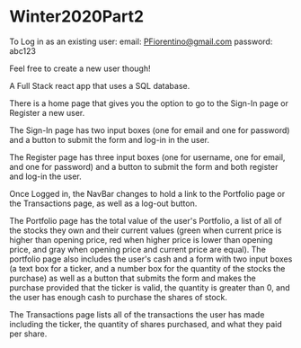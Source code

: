 # Winter2020Part2

To Log in as an existing user:
      email: PFiorentino@gmail.com
      password: abc123
      
Feel free to create a new user though!

A Full Stack react app that uses a SQL database. 

There is a home page that gives you the option to go to the Sign-In page or Register a new user.

The Sign-In page has two input boxes (one for email and one for password) and a button to submit the form and log-in in the user. 

The Register page has three input boxes (one for username, one for email, and one for password) and a button to submit the form and both register and log-in the user.

Once Logged in, the NavBar changes to hold a link to the Portfolio page or the Transactions page, as well as a log-out button.

The Portfolio page has the total value of the user's Portfolio, a list of all of the stocks they own and their current values (green when current price is higher than opening price, red when higher price is lower than opening price, and gray when opening price and current price are equal). The portfolio page also includes the user's cash and a form with two input boxes (a text box for a ticker, and a number box for the quantity of the stocks the purchase) as well as a button that submits the form and makes the purchase provided that the ticker is valid, the quantity is greater than 0, and the user has enough cash to purchase the shares of stock. 

The Transactions page lists all of the transactions the user has made including the ticker, the quantity of shares purchased, and what they paid per share. 
